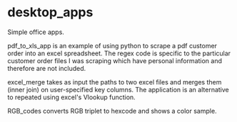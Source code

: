 # desktop_apps

Simple office apps.

pdf_to_xls_app is an example of using python to scrape a pdf customer order
into an excel spreadsheet.  The regex code is specific to the particular
customer order files I was scraping which have personal information and
therefore are not included.

excel_merge takes as input the paths to two excel files
and merges them (inner join) on user-specified key columns.
The application is an alternative to repeated using excel's
Vlookup function.

RGB_codes converts RGB triplet to hexcode and shows a color sample.
